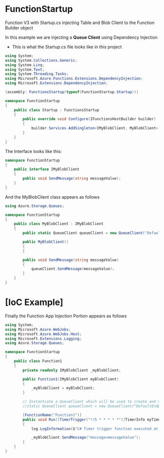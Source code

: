 # FunctionStartup
Function V3 with Startup.cs injecting Table and Blob Client to the Function Builder object

In this example we are injecting a **Queue Client** using Dependency Injection
  - This is what the Startup.cs file looks like in this project

```C#
using System;
using System.Collections.Generic;
using System.Linq;
using System.Text;
using System.Threading.Tasks;
using Microsoft.Azure.Functions.Extensions.DependencyInjection;
using Microsoft.Extensions.DependencyInjection;

[assembly: FunctionsStartup(typeof(FunctionStartup.Startup))]

namespace FunctionStartup
{
    public class Startup : FunctionsStartup
    {
        public override void Configure(IFunctionsHostBuilder builder)
        {
            builder.Services.AddSingleton<IMyBlobClient, MyBlobClient>();
        }
    }
}

```


The Interface looks like this:
```C#
namespace FunctionStartup
{
    public interface IMyBlobClient
    {
        public void SendMessage(string messageValue);
    }
}
```

And the MyBlobClient class appears as follows
```C#
using Azure.Storage.Queues;

namespace FunctionStartup
{
    public class MyBlobClient : IMyBlobClient
    {
        public static QueueClient queueClient = new QueueClient("DefaultEndpointsProtocol=https;AccountName=globalstorage5601;AccountKey=;EndpointSuffix=core.windows.net", "myqueue-items");

        public MyBlobClient()
        {
        }

        public void SendMessage(string messageValue)
        {
            queueClient.SendMessage(messageValue);
        }
    }
}
```

# [IoC Example]
Finally the Function App Injection Portion appears as follows
```C#
using System;
using Microsoft.Azure.WebJobs;
using Microsoft.Azure.WebJobs.Host;
using Microsoft.Extensions.Logging;
using Azure.Storage.Queues;

namespace FunctionStartup
{
    public class Function1
    {
        private readonly IMyBlobClient _myBlobClient;

        public Function1(IMyBlobClient myBlobClient)
        {
            _myBlobClient = myBlobClient;
        }

        // Instantiate a QueueClient which will be used to create and manipulate the queue
        //static QueueClient queueClient = new QueueClient("DefaultEndpointsProtocol=https;AccountName=globalstorage5601;AccountKey=MiUoNPnBtIbVmTM0c9/T6DQ3j+0Df+qgR7tR0HPRsyqOxNrzq2oaTvekkJWZCPA25SteIygcxSfZUMhERosepA==;EndpointSuffix=core.windows.net", "myqueue-items");

        [FunctionName("Function1")]
        public void Run([TimerTrigger("*/5 * * * * *")]TimerInfo myTimer, ILogger log)
        {
            log.LogInformation($"C# Timer trigger function executed at: {DateTime.Now}");

            _myBlobClient.SendMessage("message=messageValue");
        }
    }
}

```
